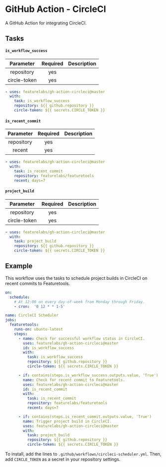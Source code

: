 # GitHub Action - CircleCI

A GitHub Action for integrating CircleCI.

## Tasks

#### `is_workflow_success`

|   Parameter  | Required | Description |
|:------------:|:--------:|:-----------:|
|  repository  |    yes   |             |
| circle-token |    yes   |             |

```yaml
- uses: featurelabs/gh-action-circleci@master
  with:
    task: is_workflow_success
    repository: ${{ github.repository }}
    circle-token: ${{ secrets.CIRCLE_TOKEN }}
```

#### `is_recent_commit`

|   Parameter  | Required | Description |
|:------------:|:--------:|:-----------:|
|  repository  |    yes   |             |
|    recent    |    yes   |             |

```yaml
- uses: featurelabs/gh-action-circleci@master
  with:
    task: is_recent_commit
    repository: featurelabs/featuretools
    recent: days=7
```

#### `project_build`

|   Parameter  | Required | Description |
|:------------:|:--------:|:-----------:|
|  repository  |    yes   |             |
| circle-token |    yes   |             |

```yaml
- uses: featurelabs/gh-action-circleci@master
  with:
    task: project_build
    repository: ${{ github.repository }}
    circle-token: ${{ secrets.CIRCLE_TOKEN }}
```

## Example

This workflow uses the tasks to schedule project builds in CircleCI on recent commits to Featuretools.

```yaml
on:
  schedule:
    # At 12:00 on every day-of-week from Monday through Friday.
    - cron:  '0 12 * * 1-5'

name: CircleCI Scheduler
jobs:
  featuretools:
    runs-on: ubuntu-latest
    steps:
      - name: Check for successful workflow status in CircleCI.
        uses: featurelabs/gh-action-circleci@master
        id: is_workflow_success
        with:
          task: is_workflow_success
          repository: ${{ github.repository }}
          circle-token: ${{ secrets.CIRCLE_TOKEN }}

      - if: contains(steps.is_workflow_success.outputs.value, 'True')
        name: Check for recent commit to Featuretools.
        uses: featurelabs/gh-action-circleci@master
        id: is_recent_commit
        with:
          task: is_recent_commit
          repository: featurelabs/featuretools
          recent: days=7

      - if: contains(steps.is_recent_commit.outputs.value, 'True')
        name: Trigger project build in CircleCI.
        uses: featurelabs/gh-action-circleci@master
        with:
          task: project_build
          repository: ${{ github.repository }}
          circle-token: ${{ secrets.CIRCLE_TOKEN }}
```

To install, add the lines to `.github/workflows/circleci-scheduler.yml`. Then, add `CIRCLE_TOKEN` as a secret in your repository settings.
